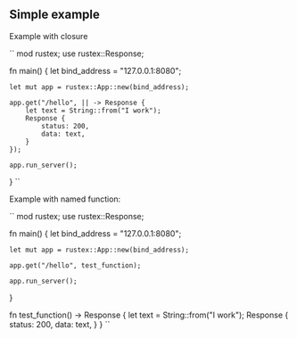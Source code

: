 ## Simple example

Example with closure

``
mod rustex;
use rustex::Response;

fn main() {
    let bind_address = "127.0.0.1:8080";

    let mut app = rustex::App::new(bind_address);

    app.get("/hello", || -> Response {
        let text = String::from("I work");
        Response {
            status: 200,
            data: text,
        }
    });

    app.run_server();

}
``


Example with named function:


``
mod rustex;
use rustex::Response;

fn main() {
    let bind_address = "127.0.0.1:8080";

    let mut app = rustex::App::new(bind_address);

    app.get("/hello", test_function);

    app.run_server();
}

fn test_function() -> Response {
    let text = String::from("I work");
    Response {
        status: 200,
        data: text,
    }
}
``